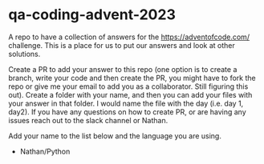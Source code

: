 # qa-coding-advent-2023
A repo to have a collection of answers for the https://adventofcode.com/ challenge.  This is a place for us to put our answers and look at other solutions.

Create a PR to add your answer to this repo (one option is to create a branch, write your code and then create the PR, you might have to fork the repo or give me your email to add you as a collaborator.  Still figuring this out).  Create a folder with your name, and then you can add your files with your answer in that folder.  I would name the file with the day (i.e. day 1, day2).  If you have any questions on how to create PR, or are having any issues reach out to the slack channel or Nathan.

Add your name to the list below and the language you are using.

+ Nathan/Python
